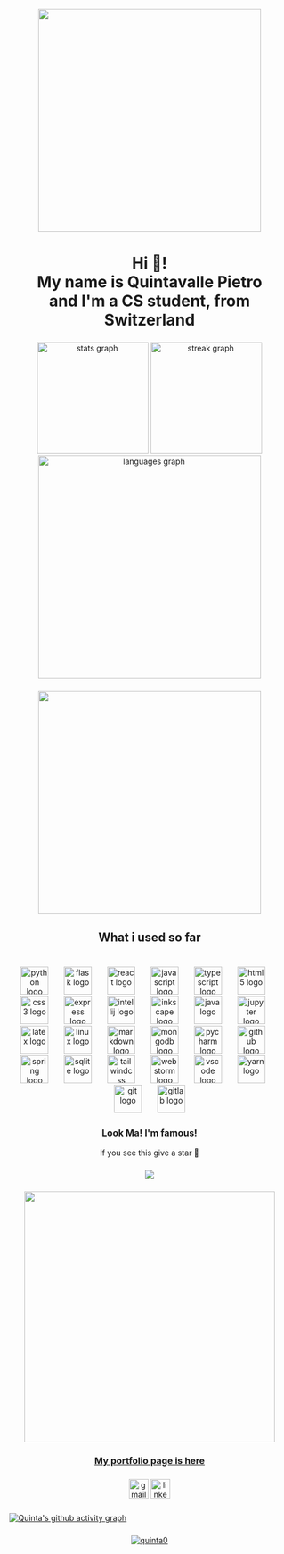 <br clear="both">

<div align="center">
  <img height="400" src="https://i.makeagif.com/media/5-02-2023/-0ek1S.gif"  />
</div>

###

<h1 align="center">Hi 👋! <br>My name is Quintavalle Pietro <br>and I'm a CS student, from Switzerland</h1>

###

<div align="center">
  <img src="https://github-readme-stats-beige-tau.vercel.app/api?username=Quinta0&hide_title=false&hide_rank=false&show_icons=true&include_all_commits=true&count_private=true&disable_animations=false&theme=tokyonight&locale=en&hide_border=true" height="200" alt="stats graph"  />
  <img src="https://streak-stats.demolab.com?user=Quinta0&locale=en&mode=daily&theme=tokyonight&hide_border=true&border_radius=5" height="200" alt="streak graph"  />
  <img src="https://github-readme-stats-beige-tau.vercel.app/api/top-langs?username=Quinta0&locale=en&hide_title=false&layout=normal&card_width=320&langs_count=8&theme=tokyonight&hide_border=true&size_weight=0&count_weight=1" height="400" alt="languages graph"  />
</div>

###

<div align="center">
  <img height="400" src="https://i.redd.it/0sjhzop5dfm51.gif"  />
</div>

###

<h2 align="center">What i used so far</h2>

###

<br clear="both">

<div align="center">
  <img src="https://cdn.jsdelivr.net/gh/devicons/devicon/icons/python/python-original.svg" height="50" alt="python logo"  />
  <img width="20" />
  <img src="https://cdn.jsdelivr.net/gh/devicons/devicon/icons/flask/flask-original.svg" height="50" alt="flask logo"  />
  <img width="20" />
  <img src="https://cdn.jsdelivr.net/gh/devicons/devicon/icons/react/react-original.svg" height="50" alt="react logo"  />
  <img width="20" />
  <img src="https://cdn.jsdelivr.net/gh/devicons/devicon/icons/javascript/javascript-original.svg" height="50" alt="javascript logo"  />
  <img width="20" />
  <img src="https://cdn.jsdelivr.net/gh/devicons/devicon/icons/typescript/typescript-original.svg" height="50" alt="typescript logo"  />
  <img width="20" />
  <img src="https://cdn.jsdelivr.net/gh/devicons/devicon/icons/html5/html5-original.svg" height="50" alt="html5 logo"  />
  <img width="20" />
  <img src="https://cdn.jsdelivr.net/gh/devicons/devicon/icons/css3/css3-original.svg" height="50" alt="css3 logo"  />
  <img width="20" />
  <img src="https://cdn.jsdelivr.net/gh/devicons/devicon/icons/express/express-original.svg" height="50" alt="express logo"  />
  <img width="20" />
  <img src="https://cdn.jsdelivr.net/gh/devicons/devicon/icons/intellij/intellij-original.svg" height="50" alt="intellij logo"  />
  <img width="20" />
  <img src="https://cdn.jsdelivr.net/gh/devicons/devicon/icons/inkscape/inkscape-original.svg" height="50" alt="inkscape logo"  />
  <img width="20" />
  <img src="https://cdn.jsdelivr.net/gh/devicons/devicon/icons/java/java-original.svg" height="50" alt="java logo"  />
  <img width="20" />
  <img src="https://cdn.jsdelivr.net/gh/devicons/devicon/icons/jupyter/jupyter-original.svg" height="50" alt="jupyter logo"  />
  <img width="20" />
  <img src="https://cdn.jsdelivr.net/gh/devicons/devicon/icons/latex/latex-original.svg" height="50" alt="latex logo"  />
  <img width="20" />
  <img src="https://cdn.jsdelivr.net/gh/devicons/devicon/icons/linux/linux-original.svg" height="50" alt="linux logo"  />
  <img width="20" />
  <img src="https://cdn.jsdelivr.net/gh/devicons/devicon/icons/markdown/markdown-original.svg" height="50" alt="markdown logo"  />
  <img width="20" />
  <img src="https://cdn.jsdelivr.net/gh/devicons/devicon/icons/mongodb/mongodb-original.svg" height="50" alt="mongodb logo"  />
  <img width="20" />
  <img src="https://cdn.jsdelivr.net/gh/devicons/devicon/icons/pycharm/pycharm-original.svg" height="50" alt="pycharm logo"  />
  <img width="20" />
  <img src="https://cdn.jsdelivr.net/gh/devicons/devicon/icons/github/github-original.svg" height="50" alt="github logo"  />
  <img width="20" />
  <img src="https://cdn.jsdelivr.net/gh/devicons/devicon/icons/spring/spring-original.svg" height="50" alt="spring logo"  />
  <img width="20" />
  <img src="https://cdn.jsdelivr.net/gh/devicons/devicon/icons/sqlite/sqlite-original.svg" height="50" alt="sqlite logo"  />
  <img width="20" />
  <img src="https://cdn.jsdelivr.net/gh/devicons/devicon/icons/tailwindcss/tailwindcss-original-wordmark.svg" height="50" alt="tailwindcss logo"  />
  <img width="20" />
  <img src="https://cdn.jsdelivr.net/gh/devicons/devicon/icons/webstorm/webstorm-original.svg" height="50" alt="webstorm logo"  />
  <img width="20" />
  <img src="https://cdn.jsdelivr.net/gh/devicons/devicon/icons/vscode/vscode-original.svg" height="50" alt="vscode logo"  />
  <img width="20" />
  <img src="https://cdn.jsdelivr.net/gh/devicons/devicon/icons/yarn/yarn-original.svg" height="50" alt="yarn logo"  />
  <img width="20" />
  <img src="https://cdn.jsdelivr.net/gh/devicons/devicon/icons/git/git-original.svg" height="50" alt="git logo"  />
  <img width="20" />
  <img src="https://cdn.jsdelivr.net/gh/devicons/devicon/icons/gitlab/gitlab-original.svg" height="50" alt="gitlab logo"  />
</div>

###

<h3 align="center">Look Ma! I'm famous!</h3>
<p align="center">If you see this give a star 👀</p>

###


<div align="center">
  <img src="https://profile-counter.glitch.me/Quinta0/count.svg?"  />
</div>

###

<div align="center">
  <img height="450" src="https://user-images.githubusercontent.com/74038190/235224431-e8c8c12e-6826-47f1-89fb-2ddad83b3abf.gif"  />
</div>

<h3 align="center"><a href="https://quinta0.github.io/">My portfolio page is here</a></h3>

###

<div align="center">
  <img src="https://img.shields.io/static/v1?message=Gmail&logo=gmail&label=&color=D14836&logoColor=white&labelColor=&style=for-the-badge" height="35" alt="gmail logo"  />
  <a href="https://www.linkedin.com/in/pietro-quintavalle-996b96267/">
    <img src="https://img.shields.io/static/v1?message=LinkedIn&logo=linkedin&label=&color=0077B5&logoColor=white&labelColor=&style=for-the-badge" height="35" alt="linkedin logo"  />
  </a>
</div>

###

###

[![Quinta's github activity graph](https://github-readme-activity-graph.vercel.app/graph?username=Quinta0&theme=tokyo-night)](https://github.com/ashutosh00710/github-readme-activity-graph)

###

<p align="center"> <a href="https://github.com/ryo-ma/github-profile-trophy"><img src="https://github-profile-trophy.vercel.app/?username=quinta0&theme=tokyonight&no-frame=true" alt="quinta0" /></a> </p>

